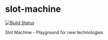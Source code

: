 # slot-machine
[![Build Status](https://travis-ci.org/skows-l24/slotmachine.svg?branch=reactive)](https://travis-ci.org/skows-l24/slotmachine)

Slot Machine - Playground for new technologies
